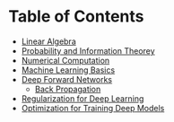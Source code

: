 Table of Contents 
====================

* [Linear Algebra](https://github.com/purvasingh96/Deep-learning-with-neural-networks/blob/master/Notes/Ch_1_Linear_algebra/Readme.md)
* [Probability and Information Theorey](https://github.com/purvasingh96/Deep-learning-with-neural-networks/blob/master/Notes/Ch_2_Probability_and_Information_Theorey/Readme.md)
* [Numerical Computation](https://github.com/purvasingh96/Deep-learning-with-neural-networks/blob/master/Notes/Ch_3_Numerical_Computation/ReadMe.md)
* [Machine Learning Basics](https://github.com/purvasingh96/Deep-learning-with-neural-networks/blob/master/Notes/Ch_4_Machine_Learning_Basics/ReadMe.md)
* [Deep Forward Networks](https://github.com/purvasingh96/Deep-learning-with-neural-networks/blob/master/Notes/Ch_5_Deep_Forward_Networks/ReadMe.md)
  * [Back Propagation](https://github.com/purvasingh96/Deep-learning-with-neural-networks/blob/master/Notes/Ch_5_Deep_Forward_Networks/Ch_5.1_Back_Propagation/Readme.md)
* [Regularization for Deep Learning](https://github.com/purvasingh96/Deep-learning-with-neural-networks/blob/master/Notes/Ch_6_Regularization_for_Deep_Learning/Readme.md)
* [Optimization for Training Deep Models](https://github.com/purvasingh96/Deep-learning-with-neural-networks/blob/master/Notes/Ch_7_Optimization_for_training_deep_models/Readme.md)

